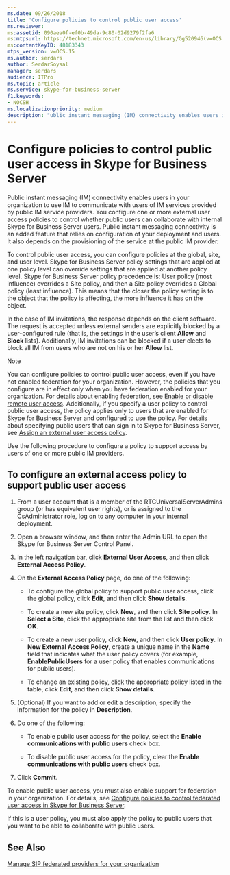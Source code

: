 ```yaml
---
ms.date: 09/26/2018
title: 'Configure policies to control public user access'
ms.reviewer: 
ms:assetid: 090aea0f-ef0b-49da-9c80-02d9279f2fa6
ms:mtpsurl: https://technet.microsoft.com/en-us/library/Gg520946(v=OCS.15)
ms:contentKeyID: 48183343
mtps_version: v=OCS.15
ms.author: serdars
author: SerdarSoysal
manager: serdars
audience: ITPro
ms.topic: article
ms.service: skype-for-business-server
f1.keywords:
- NOCSH
ms.localizationpriority: medium
description: "ublic instant messaging (IM) connectivity enables users in your organization to use IM to communicate with users of IM services provided by public IM service providers."
---
```



# Configure policies to control public user access in Skype for Business Server

Public instant messaging (IM) connectivity enables users in your organization to use IM to communicate with users of IM services provided by public IM service providers. You configure one or more external user access policies to control whether public users can collaborate with internal Skype for Business Server users. Public instant messaging connectivity is an added feature that relies on configuration of your deployment and users. It also depends on the provisioning of the service at the public IM provider. 

To control public user access, you can configure policies at the global, site, and user level. Skype for Business Server policy settings that are applied at one policy level can override settings that are applied at another policy level. Skype for Business Server policy precedence is: User policy (most influence) overrides a Site policy, and then a Site policy overrides a Global policy (least influence). This means that the closer the policy setting is to the object that the policy is affecting, the more influence it has on the object.

In the case of IM invitations, the response depends on the client software. The request is accepted unless external senders are explicitly blocked by a user-configured rule (that is, the settings in the user’s client **Allow** and **Block** lists). Additionally, IM invitations can be blocked if a user elects to block all IM from users who are not on his or her **Allow** list.



> [!NOTE]  
> You can configure policies to control public user access, even if you have not enabled federation for your organization. However, the policies that you configure are in effect only when you have federation enabled for your organization. For details about enabling federation, see [Enable or disable remote user access](../access-edge/enable-or-disable-remote-user-access.md). Additionally, if you specify a user policy to control public user access, the policy applies only to users that are enabled for Skype for Business Server and configured to use the policy. For details about specifying public users that can sign in to Skype for Business Server, see [Assign an external user access policy](assign-an-external-user-access-policy.md).


Use the following procedure to configure a policy to support access by users of one or more public IM providers.

## To configure an external access policy to support public user access

1.  From a user account that is a member of the RTCUniversalServerAdmins group (or has equivalent user rights), or is assigned to the CsAdministrator role, log on to any computer in your internal deployment.

2.  Open a browser window, and then enter the Admin URL to open the Skype for Business Server Control Panel. 

3.  In the left navigation bar, click **External User Access**, and then click **External Access Policy**.

4.  On the **External Access Policy** page, do one of the following:
    
      - To configure the global policy to support public user access, click the global policy, click **Edit**, and then click **Show details**.
    
      - To create a new site policy, click **New**, and then click **Site policy**. In **Select a Site**, click the appropriate site from the list and then click **OK**.
    
      - To create a new user policy, click **New**, and then click **User policy**. In **New External Access Policy**, create a unique name in the **Name** field that indicates what the user policy covers (for example, **EnablePublicUsers** for a user policy that enables communications for public users).
    
      - To change an existing policy, click the appropriate policy listed in the table, click **Edit**, and then click **Show details**.

5.  (Optional) If you want to add or edit a description, specify the information for the policy in **Description**.

6.  Do one of the following:
    
      - To enable public user access for the policy, select the **Enable communications with public users** check box.
    
      - To disable public user access for the policy, clear the **Enable communications with public users** check box.

7.  Click **Commit**.

To enable public user access, you must also enable support for federation in your organization. For details, see [Configure policies to control federated user access in Skype for Business Server](configure-policies-to-control-federated-user-access.md).

If this is a user policy, you must also apply the policy to public users that you want to be able to collaborate with public users. 


## See Also

[Manage SIP federated providers for your organization](../sip-providers/manage-sip-federated-providers-for-your-organization.md)

